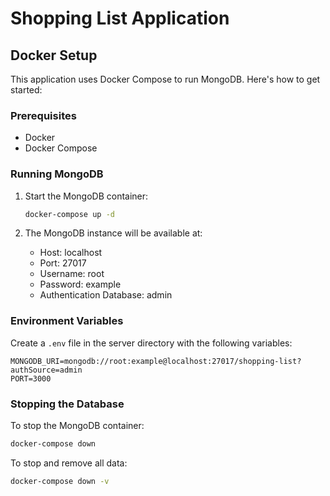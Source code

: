 # Shopping List Application

## Docker Setup

This application uses Docker Compose to run MongoDB. Here's how to get started:

### Prerequisites

- Docker
- Docker Compose

### Running MongoDB

1. Start the MongoDB container:
   ```bash
   docker-compose up -d
   ```

2. The MongoDB instance will be available at:
   - Host: localhost
   - Port: 27017
   - Username: root
   - Password: example
   - Authentication Database: admin

### Environment Variables

Create a `.env` file in the server directory with the following variables:
```env
MONGODB_URI=mongodb://root:example@localhost:27017/shopping-list?authSource=admin
PORT=3000
```

### Stopping the Database

To stop the MongoDB container:
```bash
docker-compose down
```

To stop and remove all data:
```bash
docker-compose down -v
```
